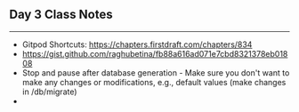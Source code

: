 ## Day 3 Class Notes
---

- Gitpod Shortcuts: https://chapters.firstdraft.com/chapters/834
- https://gist.github.com/raghubetina/fb88a616ad071e7cbd8321378eb01808
- Stop and pause after database generation - Make sure you don't want to make any changes or modifications, e.g., default values (make changes in /db/migrate)
- 
